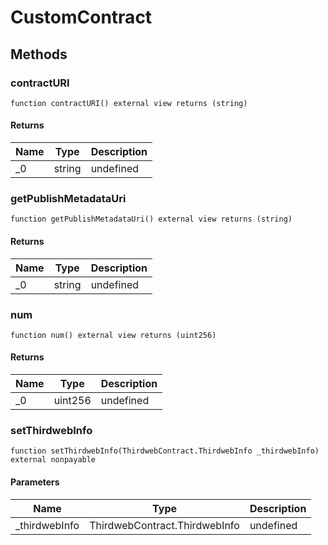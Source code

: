 # CustomContract









## Methods

### contractURI

```solidity
function contractURI() external view returns (string)
```






#### Returns

| Name | Type | Description |
|---|---|---|
| _0 | string | undefined

### getPublishMetadataUri

```solidity
function getPublishMetadataUri() external view returns (string)
```






#### Returns

| Name | Type | Description |
|---|---|---|
| _0 | string | undefined

### num

```solidity
function num() external view returns (uint256)
```






#### Returns

| Name | Type | Description |
|---|---|---|
| _0 | uint256 | undefined

### setThirdwebInfo

```solidity
function setThirdwebInfo(ThirdwebContract.ThirdwebInfo _thirdwebInfo) external nonpayable
```





#### Parameters

| Name | Type | Description |
|---|---|---|
| _thirdwebInfo | ThirdwebContract.ThirdwebInfo | undefined




